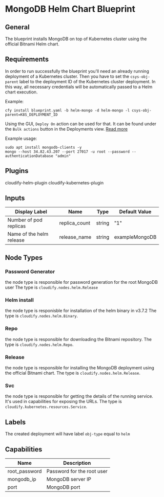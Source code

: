 # MongoDB Helm Chart Blueprint

## General

The blueprint installs MongoDB on top of Kubernetes cluster using the official Bitnami Helm chart.

## Requirements

In order to run successfully the blueprint you'll need an already running deployment of a Kubernetes cluster.
Then you have to set the `csys-obj-parent` label to the deployment ID of the Kubernetes cluster deployment.
In this way, all necessary credentials will be automatically passed to a Helm chart execution.

Example:
```shell
cfy install blueprint.yaml -b helm-mongo -d helm-mongo -l csys-obj-parent=K8S_DEPLOYMENT_ID
```

Using the GUI, `Deploy On` action can be used for that. It can be found under the `Bulk actions` button in the Deployments view. [Read more](https://docs.cloudify.co/latest/working_with/console/widgets/deploymentsview/#bulk-actions)


Example usage: 
```shell
sudo apt install mongodb-clients -y
mongo --host 34.82.43.207 --port 27017 -u root --password --authenticationDatabase "admin"
```

## Plugins

cloudify-helm-plugin
cloudify-kubernetes-plugin

## Inputs

| Display Label                     | Name          | Type   | Default Value    |
| --------------------------------- | ------------- | ------ | ---------------- |
| Number of pod replicas            | replica_count | string | "1"              |
| Name of the helm release          | release_name  | string | exampleMongoDB   |

## Node Types

### Password Generator
the node type is responsible for password generation for the root MongoDB user
The type is `cloudify.nodes.helm.Release` 

### Helm install
the node type is responisble for installation of the helm binary in v3.7.2
The type is `cloudify.nodes.helm.Binary`. 

### Repo
the node type is responsible for downloading the Bitnami repository.
The type is `cloudify.nodes.helm.Repo`. 

### Release
the node type is responsible for installing the MongoDB deployment using the official Bitnami chart.
The type is `cloudify.nodes.helm.Release`. 

### Svc
the node type is responsible for getting the details of the running service. It's used in capabilities for exposing the URLs.
The type is `cloudify.kubernetes.resources.Service`.

## Labels

The created deployment will have label `obj-type` equal to `helm`

## Capabilities

| Name          | Description                  |
| ------------- | ---------------------------- |
| root_password | Password for the root user   |
| mongodb_ip    | MongoDB server IP            |
| port          | MongoDB port                 |